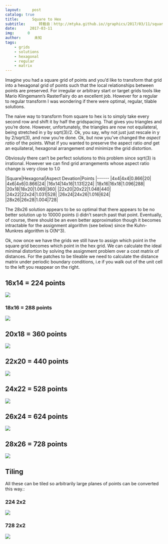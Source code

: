 ```yaml
---
layout:     post
catalog: true
title:      Square to Hex
subtitle:      转载自：http://mtyka.github.io//graphics/2017/03/11/square-to-hex.html
date:      2017-03-11
img:      0
author:      未知
tags:
    - grids
    - solutions
    - hexagonal
    - regular
    - matrix
---
```


Imagine you had a square grid of points and you’d like to transform that grid into a hexagonal grid of points such that the local relationships between points are preserved. For irregular or arbitrary start or target grids tools like Mario Klingemann’s RasterFairy do an excellent job. However for a regular to regular transform I was wondering if there were optimal, regular, tilable solutions.

The naive way to transform from square to hex is to simply take every second row and shift it by half the gridspacing. That gives you triangles and you’re done. However, unfortunately, the triangles are now not equilateral, being stretched in y by sqrt(3)/2. Ok, you say, why not just just rescale in y by 2/sqrt(3), and now you’re done. Ok, but now you’ve changed the *aspect ratio* of the points. What if you wanted to preserve the aspect ratio *and* get an equilateral, hexagonal arrangement *and* minimize the grid distortion.

Obviosuly there can’t be perfect solutions to this problem since sqrt(3) is irrational.
However we can find grid arrangements whose aspect ratio change is very close to 1.0

|Square|Hexagonal|Aspect Devation|Points
|------
|4x4|4x4|0.866|20|
|4x6|4x6|0.866|24|
|16x14|14x16|1.131|224|
|18x16|16x18|1.096|288|
|20x18|18x20|1.069|360|
|22x20|20x22|1.048|440|
|24x22|22x24|1.031|528|
|26x24|24x26|1.016|624|
|28x26|26x28|1.004|728|

The 28x26 solution appears to be so optimal that there appears to be no better solution up to 10000 points (i didn’t search past that point. Eventually, of course, there should be an even better approximation though it becomes intractable for the assignment algorithm (see below) since the Kuhn-Munkres algorithm is O(N^3).

Ok, now once we have the grids we still have to assign which point in the square grid becomes which point in the hex grid.
We can calculate the ideal minimal distortion by solving the assignment problem over a cost matrix of distances. For the patches to be tileable we need to calculate the distance matrix under periodic boundary conditions, i.e if you walk out of the unit cell to the left you reappear on the right.

## 16x14 = 224 points

![](http://mtyka.github.io/assets/squaretohex/solution.224.gif)


### 18x16 = 288 points

![](http://mtyka.github.io/assets/squaretohex/solution.288.gif)


## 20x18 = 360 points

![](http://mtyka.github.io/assets/squaretohex/solution.360.gif)


## 22x20 = 440 points

![](http://mtyka.github.io/assets/squaretohex/solution.440.gif)


## 24x22 = 528 points

![](http://mtyka.github.io/assets/squaretohex/solution.528.gif)


## 26x24 = 624 points

![](http://mtyka.github.io/assets/squaretohex/solution.624.gif)


## 28x26 = 728 points

![](http://mtyka.github.io/assets/squaretohex/solution.728.gif)


## Tiling

All these can be tiled so arbitrarily large planes of points can be converted this way.:

### 224 2x2

![](http://mtyka.github.io/assets/squaretohex/solution.224.tile2x.gif)


### 728 2x2

![](http://mtyka.github.io/assets/squaretohex/solution.728.tile2x.gif)

